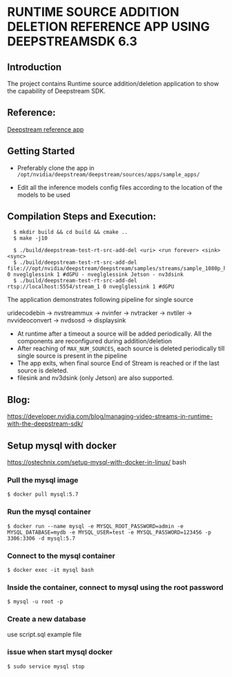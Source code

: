 # RUNTIME SOURCE ADDITION DELETION REFERENCE APP USING DEEPSTREAMSDK 6.3

## Introduction
The project contains Runtime source addition/deletion application to show the
capability of Deepstream SDK.

## Reference:
[Deepstream reference app](https://github.com/NVIDIA-AI-IOT/deepstream_reference_apps/tree/master)

## Getting Started

- Preferably clone the app in
  `/opt/nvidia/deepstream/deepstream/sources/apps/sample_apps/`

- Edit all the inference models config files according to the location of the models to be used

## Compilation Steps and Execution:
```
  $ mkdir build && cd build && cmake ..
  $ make -j10

  $ ./build/deepstream-test-rt-src-add-del <uri> <run forever> <sink> <sync>
  $ ./build/deepstream-test-rt-src-add-del file:///opt/nvidia/deepstream/deepstream/samples/streams/sample_1080p_h265.mp4 0 nveglglessink 1 #dGPU - nveglglessink Jetson - nv3dsink
  $ ./build/deepstream-test-rt-src-add-del rtsp://localhost:5554/stream_1 0 nveglglessink 1 #dGPU
```

The application demonstrates following pipeline for single source <uri>

uridecodebin -> nvstreammux -> nvinfer -> nvtracker -> nvtiler -> nvvideoconvert -> nvdsosd -> displaysink

- At runtime after a timeout a source will be added periodically. All the components
  are reconfigured during addition/deletion
- After reaching of `MAX_NUM_SOURCES`, each source is deleted periodically till single
  source is present in the pipeline
- The app exits, when final source End of Stream is reached or if the last source is deleted.
- filesink and nv3dsink (only Jetson) are also supported.

## Blog:
https://developer.nvidia.com/blog/managing-video-streams-in-runtime-with-the-deepstream-sdk/


## Setup mysql with docker
https://ostechnix.com/setup-mysql-with-docker-in-linux/
bash
### Pull the mysql image
```
$ docker pull mysql:5.7
```

### Run the mysql container
```
$ docker run --name mysql -e MYSQL_ROOT_PASSWORD=admin -e MYSQL_DATABASE=mydb -e MYSQL_USER=test -e MYSQL_PASSWORD=123456 -p 3306:3306 -d mysql:5.7
```

### Connect to the mysql container
```
$ docker exec -it mysql bash
```

### Inside the container, connect to mysql using the root password
```
$ mysql -u root -p
```

### Create a new database
use script.sql example file

### issue when start mysql docker
```
$ sudo service mysql stop
```